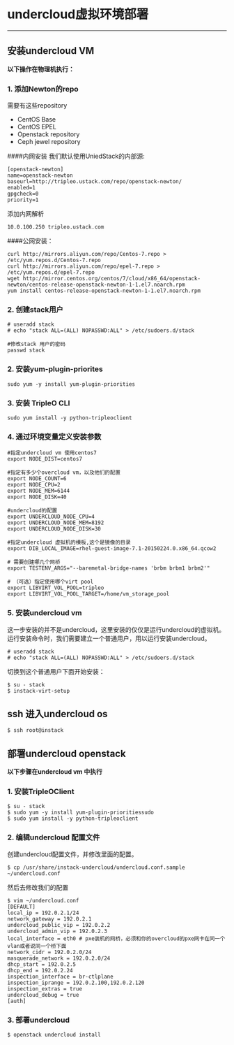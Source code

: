 # undercloud虚拟环境部署

---

## 安装undercloud VM

**以下操作在物理机执行：**

### 1. 添加Newton的repo

需要有这些repository

* CentOS Base
* CentOS EPEL
* Openstack repository
* Ceph jewel repository

####内网安装
我们默认使用UniedStack的内部源:

```
[openstack-newton]
name=openstack-newton
baseurl=http://tripleo.ustack.com/repo/openstack-newton/
enabled=1
gpgcheck=0
priority=1
```

添加内网解析

```
10.0.100.250 tripleo.ustack.com
```

####公网安装：
```
curl http://mirrors.aliyun.com/repo/Centos-7.repo > /etc/yum.repos.d/Centos-7.repo
curl http://mirrors.aliyun.com/repo/epel-7.repo > /etc/yum.repos.d/epel-7.repo
wget http://mirror.centos.org/centos/7/cloud/x86_64/openstack-newton/centos-release-openstack-newton-1-1.el7.noarch.rpm
yum install centos-release-openstack-newton-1-1.el7.noarch.rpm
```

### 2. 创建stack用户
```
# useradd stack
# echo "stack ALL=(ALL) NOPASSWD:ALL" > /etc/sudoers.d/stack

#修改stack 用户的密码
passwd stack
```



### 2. 安装yum-plugin-priorites

```
sudo yum -y install yum-plugin-priorities
```

### 3. 安装 TripleO CLI

```
sudo yum install -y python-tripleoclient
```

### 4. 通过环境变量定义安装参数

```vim
#指定undercloud vm 使用centos7
export NODE_DIST=centos7

#指定有多少个overcloud vm，以及他们的配置
export NODE_COUNT=6
export NODE_CPU=2
export NODE_MEM=6144
export NODE_DISK=40

#undercloud的配置
export UNDERCLOUD_NODE_CPU=4
export UNDERCLOUD_NODE_MEM=8192
export UNDERCLOUD_NODE_DISK=30

#指定undercloud 虚拟机的模板,这个是镜像的目录
export DIB_LOCAL_IMAGE=rhel-guest-image-7.1-20150224.0.x86_64.qcow2

# 需要创建哪几个网桥
export TESTENV_ARGS="--baremetal-bridge-names 'brbm brbm1 brbm2'"

# （可选）指定使用哪个virt pool 
export LIBVIRT_VOL_POOL=tripleo
export LIBVIRT_VOL_POOL_TARGET=/home/vm_storage_pool
```

### 5. 安装undercloud vm

这一步安装的并不是undercloud，这里安装的仅仅是运行undercloud的虚拟机。运行安装命令时，我们需要建立一个普通用户，用以运行安装undercloud。

```
# useradd stack
# echo "stack ALL=(ALL) NOPASSWD:ALL" > /etc/sudoers.d/stack
```

切换到这个普通用户下面开始安装：

```
$ su - stack
$ instack-virt-setup
```

## ssh 进入undercloud os

```
$ ssh root@instack
```

## 部署undercloud openstack

**以下步骤在undercloud vm 中执行**

### 1. 安装TripleOClient

```
$ su - stack
$ sudo yum -y install yum-plugin-prioritiessudo
$ sudo yum install -y python-tripleoclient
```

### 2. 编辑undercloud 配置文件

创建undercloud配置文件，并修改里面的配置。

```
$ cp /usr/share/instack-undercloud/undercloud.conf.sample ~/undercloud.conf
```

然后去修改我们的配置

```
$ vim ~/undercloud.conf
[DEFAULT]
local_ip = 192.0.2.1/24
network_gateway = 192.0.2.1
undercloud_public_vip = 192.0.2.2
undercloud_admin_vip = 192.0.2.3
local_interface = eth0 # pxe装机的网桥，必须和你的overcloud的pxe网卡在同一个vlan或者说同一个桥下面
network_cidr = 192.0.2.0/24
masquerade_network = 192.0.2.0/24
dhcp_start = 192.0.2.5
dhcp_end = 192.0.2.24
inspection_interface = br-ctlplane
inspection_iprange = 192.0.2.100,192.0.2.120
inspection_extras = true
undercloud_debug = true
[auth]
```

### 3. 部署undercloud

```
$ openstack undercloud install
```



